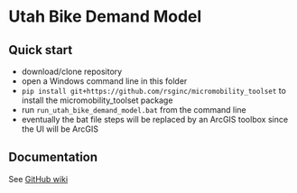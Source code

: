 # Utah Bike Demand Model

## Quick start

  - download/clone repository
  - open a Windows command line in this folder
  - `pip install git+https://github.com/rsginc/micromobility_toolset` to install the micromobility_toolset package
  - run `run_utah_bike_demand_model.bat` from the command line
  - eventually the bat file steps will be replaced by an ArcGIS toolbox since the UI will be ArcGIS

## Documentation
See [GitHub wiki](https://github.com/RSGInc/utah_bike_demand_model/wiki)
